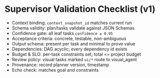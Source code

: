# Supervisor Validation Checklist (v1)

- Context binding: `context_snapshot_id` matches current run
- Schema validity: plan/tasks validate against JSON Schemas
- Confidence gate: all leaf tasks `confidence ≥ 0.95`
- Acceptance criteria: concrete, testable, non-ambiguous
- Output schema: present per task and minimal to prove value
- Dependencies: DAG acyclic; every dependency id exists
- Budget & SLO: per-task constraints set; total <= project budget
- Review policy: visual tasks marked `ui/*` route to visual_agent
- Provenance: record planner version, timestamp
- Echo check: matches goal and constraints
